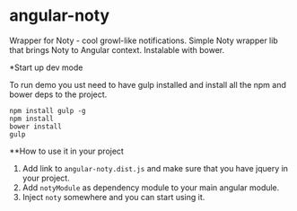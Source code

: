 angular-noty
============

Wrapper for Noty - cool growl-like notifications. 
Simple Noty wrapper lib that brings Noty to Angular context. Instalable with bower.

*Start up dev mode

To run demo you ust need to have gulp installed and install all the npm and bower deps to the project.

```
npm install gulp -g
npm install
bower install
gulp

```

**How to use it in your project

1. Add link to ``angular-noty.dist.js`` and make sure that you have jquery in your project.
2. Add ``` notyModule ``` as dependency module to your main angular module.
3. Inject ``` noty ``` somewhere and you can start using it.




